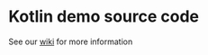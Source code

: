 # Kotlin demo source code

See our [wiki](https://github.com/dakside/ktdemo/wiki) for more information
